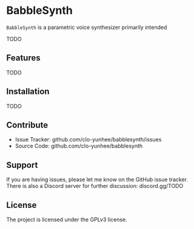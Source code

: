 # BabbleSynth

`BabbleSynth` is a parametric voice synthesizer primarily intended

TODO

Features
--------

TODO

Installation
------------

TODO

Contribute
----------

- Issue Tracker: github.com/clo-yunhee/babblesynth/issues
- Source Code: github.com/clo-yunhee/babblesynth

Support
-------

If you are having issues, please let me know on the GitHub issue tracker.
There is also a Discord server for further discussion: discord.gg/TODO

License
-------

The project is licensed under the GPLv3 license.